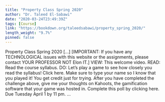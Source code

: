 ```yaml
---
title: "Property Class Spring 2020"
author: "Dr. Taleed El-Sabawi"
date: "2020-03-24T23:49:39Z"
tags: [Course]
link: "https://bookdown.org/taleedsabawi/property_spring_2020/"
length_weight: "9.7%"
pinned: false
---
```


Property Class Spring 2020 [...] [IMPORTANT: If you have any TECHNOLOGICAL issues with this website or the assignments, please contact YOUR PROFESSOR NOT Elon IT.] VIEW: This welcome video. READ: Read the course syllabus. DO: Let’s play a game to see how closely you read the syllabus! Click here. Make sure to type your name so I know that you played it! You get credit just for trying. After you have completed the challenge above, give me your thoughts on Kahoots, the gamification software that your game was hosted in. Complete this poll by clicking here. Due Tuesday April 1 by 11 pm. ...
